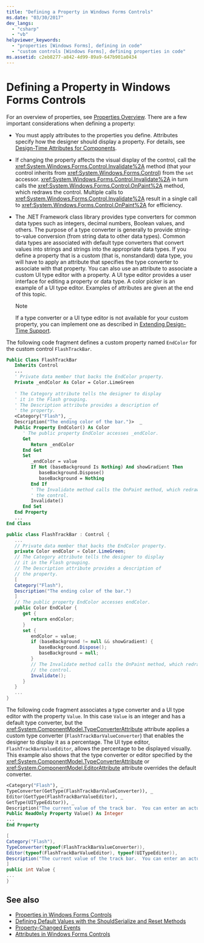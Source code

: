 ```yaml
---
title: "Defining a Property in Windows Forms Controls"
ms.date: "03/30/2017"
dev_langs: 
  - "csharp"
  - "vb"
helpviewer_keywords: 
  - "properties [Windows Forms], defining in code"
  - "custom controls [Windows Forms], defining properties in code"
ms.assetid: c2eb8277-a842-4d99-89a9-647b901a0434
---
```

# Defining a Property in Windows Forms Controls
For an overview of properties, see [Properties Overview](https://docs.microsoft.com/previous-versions/visualstudio/visual-studio-2013/65zdfbdt(v=vs.120)). There are a few important considerations when defining a property:  
  
-   You must apply attributes to the properties you define. Attributes specify how the designer should display a property. For details, see [Design-Time Attributes for Components](https://docs.microsoft.com/previous-versions/visualstudio/visual-studio-2013/tk67c2t8(v=vs.120)).  
  
-   If changing the property affects the visual display of the control, call the <xref:System.Windows.Forms.Control.Invalidate%2A> method (that your control inherits from <xref:System.Windows.Forms.Control>) from the `set` accessor. <xref:System.Windows.Forms.Control.Invalidate%2A> in turn calls the <xref:System.Windows.Forms.Control.OnPaint%2A> method, which redraws the control. Multiple calls to <xref:System.Windows.Forms.Control.Invalidate%2A> result in a single call to <xref:System.Windows.Forms.Control.OnPaint%2A> for efficiency.  
  
-   The .NET Framework class library provides type converters for common data types such as integers, decimal numbers, Boolean values, and others. The purpose of a type converter is generally to provide string-to-value conversion (from string data to other data types). Common data types are associated with default type converters that convert values into strings and strings into the appropriate data types. If you define a property that is a custom (that is, nonstandard) data type, you will have to apply an attribute that specifies the type converter to associate with that property. You can also use an attribute to associate a custom UI type editor with a property. A UI type editor provides a user interface for editing a property or data type. A color picker is an example of a UI type editor. Examples of attributes are given at the end of this topic.  
  
    > [!NOTE]
    >  If a type converter or a UI type editor is not available for your custom property, you can implement one as described in [Extending Design-Time Support](https://docs.microsoft.com/previous-versions/visualstudio/visual-studio-2013/37899azc(v=vs.120)).  
  
 The following code fragment defines a custom property named `EndColor` for the custom control `FlashTrackBar`.  
  
```vb  
Public Class FlashTrackBar  
   Inherits Control  
   ...  
   ' Private data member that backs the EndColor property.  
   Private _endColor As Color = Color.LimeGreen  
  
   ' The Category attribute tells the designer to display  
   ' it in the Flash grouping.   
   ' The Description attribute provides a description of  
   ' the property.   
   <Category("Flash"), _  
   Description("The ending color of the bar.")>  _  
   Public Property EndColor() As Color  
      ' The public property EndColor accesses _endColor.  
      Get  
         Return _endColor  
      End Get  
      Set  
         _endColor = value  
         If Not (baseBackground Is Nothing) And showGradient Then  
            baseBackground.Dispose()  
            baseBackground = Nothing  
         End If  
         ' The Invalidate method calls the OnPaint method, which redraws    
         ' the control.  
         Invalidate()  
      End Set  
   End Property  
   ...  
End Class  
```  
  
```csharp  
public class FlashTrackBar : Control {  
   ...  
   // Private data member that backs the EndColor property.  
   private Color endColor = Color.LimeGreen;  
   // The Category attribute tells the designer to display  
   // it in the Flash grouping.   
   // The Description attribute provides a description of  
   // the property.   
   [  
   Category("Flash"),  
   Description("The ending color of the bar.")  
   ]  
   // The public property EndColor accesses endColor.  
   public Color EndColor {  
      get {  
         return endColor;  
      }  
      set {  
         endColor = value;  
         if (baseBackground != null && showGradient) {  
            baseBackground.Dispose();  
            baseBackground = null;  
         }  
         // The Invalidate method calls the OnPaint method, which redraws   
         // the control.  
         Invalidate();  
      }  
   }  
   ...  
}  
```  
  
 The following code fragment associates a type converter and a UI type editor with the property `Value`. In this case `Value` is an integer and has a default type converter, but the <xref:System.ComponentModel.TypeConverterAttribute> attribute applies a custom type converter (`FlashTrackBarValueConverter`) that enables the designer to display it as a percentage. The UI type editor, `FlashTrackBarValueEditor`, allows the percentage to be displayed visually. This example also shows that the type converter or editor specified by the <xref:System.ComponentModel.TypeConverterAttribute> or <xref:System.ComponentModel.EditorAttribute> attribute overrides the default converter.  
  
```vb  
<Category("Flash"), _  
TypeConverter(GetType(FlashTrackBarValueConverter)), _  
Editor(GetType(FlashTrackBarValueEditor), _  
GetType(UITypeEditor)), _  
Description("The current value of the track bar.  You can enter an actual value or a percentage.")>  _  
Public ReadOnly Property Value() As Integer  
...  
End Property  
```  
  
```csharp  
[  
Category("Flash"),   
TypeConverter(typeof(FlashTrackBarValueConverter)),  
Editor(typeof(FlashTrackBarValueEditor), typeof(UITypeEditor)),  
Description("The current value of the track bar.  You can enter an actual value or a percentage.")  
]  
public int Value {  
...  
}  
```  
  
## See also
- [Properties in Windows Forms Controls](../../../../docs/framework/winforms/controls/properties-in-windows-forms-controls.md)
- [Defining Default Values with the ShouldSerialize and Reset Methods](../../../../docs/framework/winforms/controls/defining-default-values-with-the-shouldserialize-and-reset-methods.md)
- [Property-Changed Events](../../../../docs/framework/winforms/controls/property-changed-events.md)
- [Attributes in Windows Forms Controls](../../../../docs/framework/winforms/controls/attributes-in-windows-forms-controls.md)
